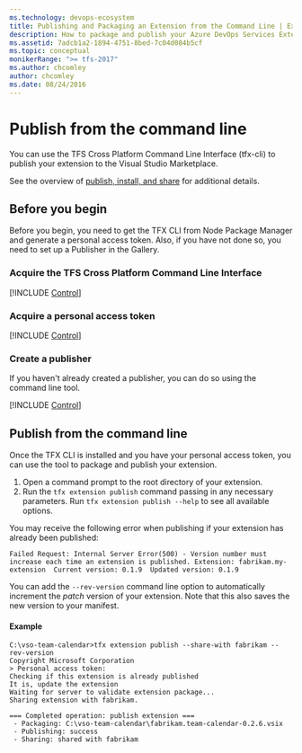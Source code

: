 ```yaml
---
ms.technology: devops-ecosystem
title: Publishing and Packaging an Extension from the Command Line | Extensions for Azure DevOps Services
description: How to package and publish your Azure DevOps Services Extension from the command line.
ms.assetid: 7adcb1a2-1894-4751-8bed-7c04d084b5cf
ms.topic: conceptual
monikerRange: ">= tfs-2017"
ms.author: chcomley
author: chcomley
ms.date: 08/24/2016
---
```


# Publish from the command line

You can use the TFS Cross Platform Command Line Interface (tfx-cli) to publish your extension to the Visual Studio Marketplace.

See the overview of [publish, install, and share](./overview.md) for additional details.

## Before you begin

Before you begin, you need to get the TFX CLI from Node Package Manager and generate a personal access token.
Also, if you have not done so, you need to set up a Publisher in the Gallery.

### Acquire the TFS Cross Platform Command Line Interface

[!INCLUDE [Control](../includes/procedures/acquire-tfx-cli.md)]

### Acquire a personal access token

[!INCLUDE [Control](../includes/procedures/acquire-pat.md)]

### Create a publisher

If you haven't already created a publisher, you can do so using the command line tool.

[!INCLUDE [Control](../includes/procedures/command-line-create-publisher.md)]

## Publish from the command line

Once the TFX CLI is installed and you have your personal access token, you can use the tool to package and publish your extension.

1. Open a command prompt to the root directory of your extension.
2. Run the `tfx extension publish` command passing in any necessary parameters.
   Run `tfx extension publish --help` to see all available options.

You may receive the following error when publishing if your extension has already been published:

```
Failed Request: Internal Server Error(500) - Version number must increase each time an extension is published. Extension: fabrikam.my-extension  Current version: 0.1.9  Updated version: 0.1.9
```

You can add the `--rev-version` command line option to automatically increment the _patch_ version of your extension.
Note that this also saves the new version to your manifest.

#### Example

```
C:\vso-team-calendar>tfx extension publish --share-with fabrikam --rev-version
Copyright Microsoft Corporation
> Personal access token:
Checking if this extension is already published
It is, update the extension
Waiting for server to validate extension package...
Sharing extension with fabrikam.

=== Completed operation: publish extension ===
 - Packaging: C:\vso-team-calendar\fabrikam.team-calendar-0.2.6.vsix
 - Publishing: success
 - Sharing: shared with fabrikam
```
